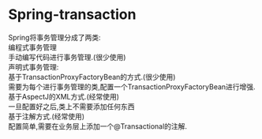 ﻿# Spring-transaction
Spring将事务管理分成了两类:<br/>
    编程式事务管理<br/>
	    手动编写代码进行事务管理.(很少使用)<br/>
	声明式事务管理:<br/>
	    基于TransactionProxyFactoryBean的方式.(很少使用)<br/>
     		需要为每个进行事务管理的类,配置一个TransactionProxyFactoryBean进行增强.<br/>
	    基于AspectJ的XML方式.(经常使用)<br/>
		    一旦配置好之后,类上不需要添加任何东西<br/>
	    基于注解方式.(经常使用)<br/>
			配置简单,需要在业务层上添加一个@Transactional的注解.<br/>
		